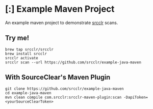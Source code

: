 # [:] Example Maven Project

An example maven project to demonstrate [srcclr](https://www.srcclr.com) scans.

## Try me!

```
brew tap srcclr/srcclr
brew install srcclr
srcclr activate
srcclr scan --url https://github.com/srcclr/example-java-maven 
```

## With SourceClear's Maven Plugin
```
git clone https://github.com/srcclr/example-java-maven
cd example-java-maven
mvn clean compile com.srcclr:srcclr-maven-plugin:scan -DapiToken=<yourSourceClearToken>
```
